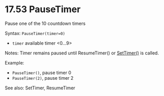 # 17.53 PauseTimer

Pause one of the 10 countdown timers

Syntax: `PauseTimer(timer=0)`

* `timer` available timer &lt;0...9&gt;

Notes: Timer remains paused until ResumeTimer\(\) or [SetTimer\(\)](/17-api-native-functions/1751-settimer.md) is called. 

Example: 

* `PauseTimer()`, pause timer 0 
* `PauseTimer(2)`, pause timer 2 

See also: SetTimer, ResumeTimer

